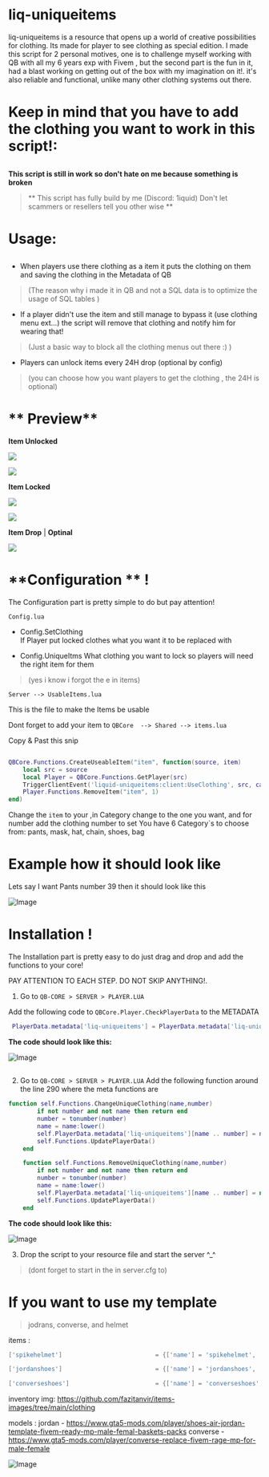# liq-uniqueitems

liq-uniqueitems is a resource that opens up a world of creative possibilities for clothing. Its made for player to see clothing as special edition. I made this script for 2 personal motives, one is to challenge myself working with QB with all my 6 years exp with Fivem , but the second part is the fun in it, had a blast working on getting out of the box with my imagination on it!.  it's also reliable and functional, unlike many other clothing systems out there.
##
# Keep in mind that you have to add the clothing you want to work in this script!:
##

**This script is still in work so don't hate on me because something is broken** 

>** This script has fully build by me (Discord: 1iquid) Don't let scammers or resellers tell you other wise  **


# Usage:
##

- When players use there clothing as a item it puts the clothing on them and saving the clothing in the Metadata of QB 

> (The reason why i made it in QB and not a SQL data is to optimize the usage of SQL tables  ) 


- If a player didn't use the item and still manage to bypass it (use clothing menu ext...) the script will remove that clothing and notify him for wearing that!
> (Just a basic way to block all the clothing menus out there :) )


- Players can unlock items every 24H drop (optional by config)
> (you can choose how you want players to get the clothing , the 24H is optional)


# ** Preview**

**Item Unlocked**

![](https://github.com/Liquid21K/liq-uniqueitems/blob/main/preview/helmeton.gif)

![](https://github.com/Liquid21K/liq-uniqueitems/blob/main/preview/shoeon.gif)




**Item Locked** 

![](https://github.com/Liquid21K/liq-uniqueitems/blob/main/preview/helmetoff.gif)

![](https://github.com/Liquid21K/liq-uniqueitems/blob/main/preview/shoesoff.gif)

**Item Drop** | ****Optinal****

![](https://github.com/Liquid21K/liq-uniqueitems/blob/main/preview/drop.gif)

# **Configuration ** !   
  The Configuration part is pretty simple to do but pay attention!

```Config.lua```

- Config.SetClothing  
If Player put locked clothes what you want it to be replaced with

- Config.UniqueItms 
What clothing you want to lock so players will need the right item for them
> (yes i know i forgot the e in items)

```Server --> UsableItems.lua ```

This is the file to make the Items be usable

Dont forget to add your item to ```QBCore  --> Shared --> items.lua```

Copy & Past this snip

```lua

QBCore.Functions.CreateUseableItem("item", function(source, item)
    local src = source
    local Player = QBCore.Functions.GetPlayer(src)
    TriggerClientEvent('liquid-uniqueitems:client:UseClothing', src, category, number)
    Player.Functions.RemoveItem("item", 1) 
end)
```

Change the ```item``` to your  ,in Category change to the one you want, and for number add the clothing number to set
You have 6 Category`s to choose from: pants, mask, hat, chain, shoes, bag

# Example how it should look like

Lets say I want Pants number 39 then it should look like this

![Image](https://user-images.githubusercontent.com/107668517/256893651-dd2dd27b-24ca-439e-8e58-a6431e1e632d.png)



# **Installation** !
  The Installation part is pretty easy to do just drag and drop and add the functions to your core!

PAY ATTENTION TO EACH STEP. DO NOT SKIP ANYTHING!.

1. Go to ```QB-CORE > SERVER > PLAYER.LUA```

Add the following code to ``` QBCore.Player.CheckPlayerData ```  to the METADATA
```lua
 PlayerData.metadata['liq-uniqueitems'] = PlayerData.metadata['liq-uniqueitems'] or {}
```

**The code should look like this:**



![Image](https://user-images.githubusercontent.com/107668517/256931342-3d6dc3d9-69d5-486b-adc7-f519ebdee68e.png)



##


2. Go to ```QB-CORE > SERVER > PLAYER.LUA```  Add the following function around the line 290 where the meta functions are
```lua
function self.Functions.ChangeUniqueClothing(name,number)
        if not number and not name then return end
        number = tonumber(number)
        name = name:lower()
        self.PlayerData.metadata['liq-uniqueitems'][name .. number] = number
        self.Functions.UpdatePlayerData()
    end

    function self.Functions.RemoveUniqueClothing(name,number)
        if not number and not name then return end
        number = tonumber(number)
        name = name:lower()
        self.PlayerData.metadata['liq-uniqueitems'][name .. number] = nil
        self.Functions.UpdatePlayerData()
    end
```

**The code should look like this:**


![Image](https://cdn.discordapp.com/attachments/695326730847649792/1134616178569003050/image.png)


3. Drop the script to your resource file and start the server ^_^
> (dont forget to start in the in server.cfg to)



# If you want to use my template 
> jodrans, converse, and helmet

items :
```lua
['spikehelmet'] 						 = {['name'] = 'spikehelmet', 						['label'] = 'Spike Helmet', 					['weight'] = 0, 		['type'] = 'item', 		['image'] = 'helmet_89.png', 			['unique'] = true, 		['useable'] = true, 	['shouldClose'] = true,	   ['combinable'] = nil,   ['description'] = 'Spike helmet 89'},

['jordanshoes'] 						 = {['name'] = 'jordanshoes', 						['label'] = 'Jordan Shoes', 					['weight'] = 0, 		['type'] = 'item', 		['image'] = 'jordan6s2.png', 			['unique'] = true, 		['useable'] = true, 	['shouldClose'] = true,	   ['combinable'] = nil,   ['description'] = 'Jordan Shoes'},

['converseshoes'] 						 = {['name'] = 'converseshoes', 						['label'] = 'Converse Shoes', 					['weight'] = 0, 		['type'] = 'item', 		['image'] = 'shoes.png', 			['unique'] = true, 		['useable'] = true, 	['shouldClose'] = true,	   ['combinable'] = nil,   ['description'] = 'Converse Shoes'},


```

inventory img: https://github.com/fazitanvir/items-images/tree/main/clothing

models :
jordan - https://www.gta5-mods.com/player/shoes-air-jordan-template-fivem-ready-mp-male-femal-baskets-packs
converse - https://www.gta5-mods.com/player/converse-replace-fivem-rage-mp-for-male-female




![Image](https://user-images.githubusercontent.com/107668517/256880739-3ab5aece-ab64-4bc2-b301-bbb81e1043d9.gif)
